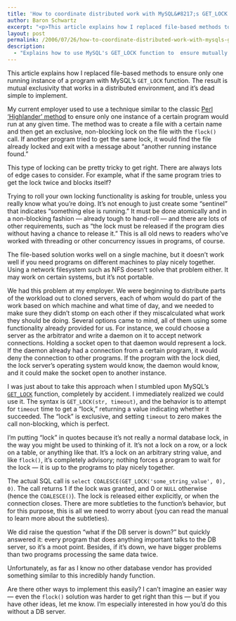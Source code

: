 ```yaml
---
title: 'How to coordinate distributed work with MySQL&#8217;s GET_LOCK'
author: Baron Schwartz
excerpt: "<p>This article explains how I replaced file-based methods to ensure only one running instance of a program with MySQL's <code>GET_LOCK</code> function.  The result is mutual exclusivity that works in a distributed environment, and it's dead simple to implement.</p>"
layout: post
permalink: /2006/07/26/how-to-coordinate-distributed-work-with-mysqls-get_lock/
description:
  - "Explains how to use MySQL's GET_LOCK function to  ensure mutually exclusive access to any resource in a distributed environment."
---
```

This article explains how I replaced file-based methods to ensure only one running instance of a program with MySQL&#8217;s `GET_LOCK` function. The result is mutual exclusivity that works in a distributed environment, and it&#8217;s dead simple to implement.

My current employer used to use a technique similar to the classic [Perl &#8216;Highlander&#8217; method][1] to ensure only one instance of a certain program would run at any given time. The method was to create a file with a certain name and then get an exclusive, non-blocking lock on the file with the `flock()` call. If another program tried to get the same lock, it would find the file already locked and exit with a message about &#8220;another running instance found.&#8221;

This type of locking can be pretty tricky to get right. There are always lots of edge cases to consider. For example, what if the same program tries to get the lock twice and blocks itself?

Trying to roll your own locking functionality is asking for trouble, unless you really know what you&#8217;re doing. It&#8217;s not enough to just create some &#8220;sentinel&#8221; that indicates &#8220;something else is running.&#8221; It must be done atomically and in a non-blocking fashion &#8212; already tough to hand-roll &#8212; and there are lots of other requirements, such as &#8220;the lock must be released if the program dies without having a chance to release it.&#8221; This is all old news to readers who&#8217;ve worked with threading or other concurrency issues in programs, of course.

The file-based solution works well on a single machine, but it doesn&#8217;t work well if you need programs on different machines to play nicely together. Using a network filesystem such as NFS doesn&#8217;t solve that problem either. It may work on certain systems, but it&#8217;s not portable.

We had this problem at my employer. We were beginning to distribute parts of the workload out to cloned servers, each of whom would do part of the work based on which machine and what time of day, and we needed to make sure they didn&#8217;t stomp on each other if they miscalculated what work they should be doing. Several options came to mind, all of them using some functionality already provided for us. For instance, we could choose a server as the arbitrator and write a daemon on it to accept network connections. Holding a socket open to that daemon would represent a lock. If the daemon already had a connection from a certain program, it would deny the connection to other programs. If the program with the lock died, the lock server&#8217;s operating system would know, the daemon would know, and it could make the socket open to another instance.

I was just about to take this approach when I stumbled upon MySQL&#8217;s [`GET_LOCK`][2] function, completely by accident. I immediately realized we could use it. The syntax is `GET_LOCK(str, timeout)`, and the behavior is to attempt for `timeout` time to get a &#8220;lock,&#8221; returning a value indicating whether it succeeded. The &#8220;lock&#8221; is exclusive, and setting `timeout` to zero makes the call non-blocking, which is perfect.

I&#8217;m putting &#8220;lock&#8221; in quotes because it&#8217;s not really a normal database lock, in the way you might be used to thinking of it. It&#8217;s not a lock on a row, or a lock on a table, or anything like that. It&#8217;s a lock on an arbitrary string value, and like `flock()`, it&#8217;s completely advisory; nothing forces a program to wait for the lock &#8212; it is up to the programs to play nicely together.

The actual SQL call is `select COALESCE(GET_LOCK('some_string_value', 0), 0)`. The call returns 1 if the lock was granted, and 0 or `NULL` otherwise (hence the `COALESCE()`). The lock is released either explicitly, or when the connection closes. There are more subtleties to the function&#8217;s behavior, but for this purpose, this is all we need to worry about (you can read the manual to learn more about the subtleties).

We did raise the question &#8220;what if the DB server is down?&#8221; but quickly answered it: every program that does anything important talks to the DB server, so it&#8217;s a moot point. Besides, if it&#8217;s down, we have bigger problems than two programs processing the same data twice.

Unfortunately, as far as I know no other database vendor has provided something similar to this incredibly handy function.

Are there other ways to implement this easily? I can&#8217;t imagine an easier way &#8212; even the `flock()` solution was harder to get right than this &#8212; but if you have other ideas, let me know. I&#8217;m especially interested in how you&#8217;d do this without a DB server.

 [1]: http://www.stonehenge.com/merlyn/WebTechniques/col54.html
 [2]: http://dev.mysql.com/doc/refman/5.0/en/miscellaneous-functions.html